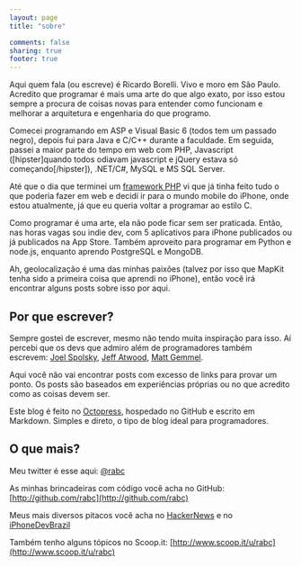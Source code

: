 ```yaml
---
layout: page
title: "sobre"

comments: false
sharing: true
footer: true
---
```


Aqui quem fala (ou escreve) é Ricardo Borelli. Vivo e moro em São Paulo. Acredito que programar é mais uma arte do que algo exato, por isso estou 
sempre a procura de coisas novas para entender como funcionam e melhorar a arquitetura e engenharia do que programo.

Comecei programando em ASP e Visual Basic 6 (todos tem um passado negro), depois fui para Java e C/C++ durante a faculdade. 
Em seguida, passei a maior parte do tempo em web com PHP, Javascript ([hipster]quando todos odiavam javascript e jQuery estava só começando[/hipster]), 
.NET/C#, MySQL e MS SQL Server.

Até que o dia que terminei um [framework PHP](https://github.com/rabc/Simple-Framework) vi que já tinha feito tudo o que poderia fazer em web e decidi
ir para o mundo mobile do iPhone, onde estou atualmente, já que eu queria voltar a programar ao estilo C.

Como programar é uma arte, ela não pode ficar sem ser praticada. Então, nas horas vagas sou indie dev, com 5 aplicativos para iPhone
publicados ou já publicados na App Store. Também aproveito para programar em Python e node.js, enquanto aprendo PostgreSQL e MongoDB.

Ah, geolocalização é uma das minhas paixões (talvez por isso que MapKit tenha sido a primeira coisa que aprendi no iPhone), então você irá encontrar
alguns posts sobre isso por aqui.

## Por que escrever? ##

Sempre gostei de escrever, mesmo não tendo muita inspiração para isso. Aí percebi que os devs que admiro além de programadores também escrevem: 
[Joel Spolsky](http://www.joelonsoftware.com/), [Jeff Atwood](http://www.codinghorror.com), [Matt Gemmel](http://mattgemmell.com).

Aqui você não vai encontrar posts com excesso de links para provar um ponto. Os posts são baseados em experiências próprias ou no que acredito
como as coisas devem ser.

Este blog é feito no [Octopress](http://octopress.org), hospedado no GitHub e escrito em Markdown. Simples e direto, o tipo de blog ideal para programadores.

## O que mais? ##

Meu twitter é esse aqui: [@rabc](http://twitter.com/rabc)

As minhas brincadeiras com código você acha no GitHub: [http://github.com/rabc](http://github.com/rabc)

Meus mais diversos pitacos você acha no [HackerNews](http://news.ycombinator.com/user?id=rabc) e no [iPhoneDevBrazil](http://groups.google.com/group/iphonedevbrazil)

Também tenho alguns tópicos no Scoop.it: [http://www.scoop.it/u/rabc](http://www.scoop.it/u/rabc)
